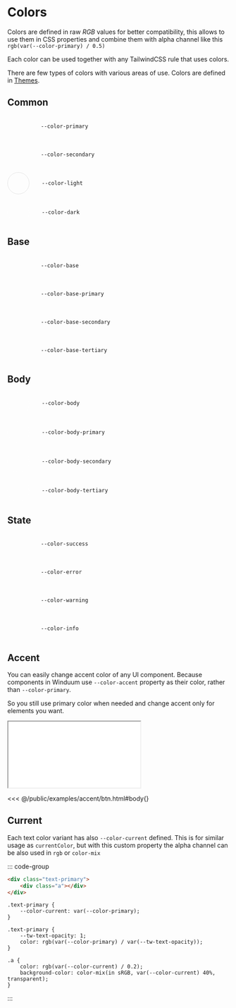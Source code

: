 # Colors

Colors are defined in raw *RGB* values for better compatibility, this allows to use them in CSS properties and combine them with alpha channel like this `rgb(var(--color-primary) / 0.5)`

Each color can be used together with any TailwindCSS rule that uses colors.

There are few types of colors with various areas of use. Colors are defined in [Themes](themes).

## Common

<div style="display:flex; gap: 1rem; flex-direction: column">
    <div style="display: flex; align-items: center; gap: 1.75rem;">
        <div style="width: 3rem;height: 3rem;border-radius: 50%;" class="bg-primary"></div>
        <code>--color-primary</code>
    </div>
    <div style="display: flex; align-items: center; gap: 1.75rem;">
        <div style="width: 3rem;height: 3rem;border-radius: 50%;" class="bg-secondary"></div>
        <code>--color-secondary</code>
    </div>
    <div style="display: flex; align-items: center; gap: 1.75rem;">
        <div style="width: 3rem;height: 3rem;border-radius: 50%;border: 1px solid rgb(0 0 0 / 0.1)" class="bg-light"></div>
        <code>--color-light</code>
    </div>
    <div style="display: flex; align-items: center; gap: 1.75rem;">
        <div style="width: 3rem;height: 3rem;border-radius: 50%;border: 1px solid rgb(255 255 255 / 0.1)" class="bg-dark"></div>
        <code>--color-dark</code>
    </div>
</div>

## Base

<div style="display:flex; gap: 1rem; flex-direction: column">
    <div style="display: flex; align-items: center; gap: 1.75rem;">
        <div style="width: 3rem;height: 3rem;border-radius: 50%;" class="bg-base"></div>
        <code>--color-base</code>
    </div>
    <div style="display: flex; align-items: center; gap: 1.75rem;">
        <div style="width: 3rem;height: 3rem;border-radius: 50%;" class="bg-base-primary"></div>
        <code>--color-base-primary</code>
    </div>
    <div style="display: flex; align-items: center; gap: 1.75rem;">
        <div style="width: 3rem;height: 3rem;border-radius: 50%;" class="bg-base-secondary"></div>
        <code>--color-base-secondary</code>
    </div>
    <div style="display: flex; align-items: center; gap: 1.75rem;">
        <div style="width: 3rem;height: 3rem;border-radius: 50%;" class="bg-base-tertiary"></div>
        <code>--color-base-tertiary</code>
    </div>
</div>

## Body

<div style="display:flex; gap: 1rem; flex-direction: column">
    <div style="display: flex; align-items: center; gap: 1.75rem;">
        <div style="width: 3rem;height: 3rem;border-radius: 50%;border: 1px solid rgb(255 255 255 / 0.1)" class="bg-body"></div>
        <code>--color-body</code>
    </div>
    <div style="display: flex; align-items: center; gap: 1.75rem;">
        <div style="width: 3rem;height: 3rem;border-radius: 50%;border: 1px solid rgb(255 255 255 / 0.1)" class="bg-body-primary"></div>
        <code>--color-body-primary</code>
    </div>
    <div style="display: flex; align-items: center; gap: 1.75rem;">
        <div style="width: 3rem;height: 3rem;border-radius: 50%;border: 1px solid rgb(255 255 255 / 0.1)" class="bg-body-secondary"></div>
        <code>--color-body-secondary</code>
    </div>
    <div style="display: flex; align-items: center; gap: 1.75rem;">
        <div style="width: 3rem;height: 3rem;border-radius: 50%;border: 1px solid rgb(255 255 255 / 0.1)" class="bg-body-tertiary"></div>
        <code>--color-body-tertiary</code>
    </div>
</div>

## State

<div style="display:flex; gap: 1rem; flex-direction: column">
    <div style="display: flex; align-items: center; gap: 1.75rem;">
        <div style="width: 3rem;height: 3rem;border-radius: 50%;" class="bg-success"></div>
        <code>--color-success</code>
    </div>
    <div style="display: flex; align-items: center; gap: 1.75rem;">
        <div style="width: 3rem;height: 3rem;border-radius: 50%;" class="bg-error"></div>
        <code>--color-error</code>
    </div>
    <div style="display: flex; align-items: center; gap: 1.75rem;">
        <div style="width: 3rem;height: 3rem;border-radius: 50%;" class="bg-warning"></div>
        <code>--color-warning</code>
    </div>
    <div style="display: flex; align-items: center; gap: 1.75rem;">
        <div style="width: 3rem;height: 3rem;border-radius: 50%;" class="bg-info"></div>
        <code>--color-info</code>
    </div>
</div>

## Accent

You can easily change accent color of any UI component. Because components in Winduum use `--color-accent` property as their color, rather than `--color-primary`. 

So you still use primary color when needed and change accent only for elements you want.

<iframe onload="this.style.visibility = 'visible';" src="/examples/accent/btn.html"></iframe>

<<< @/public/examples/accent/btn.html#body{}


## Current

Each text color variant has also `--color-current` defined. This is for similar usage as `currentColor`, but with this custom property the alpha channel can be also used in `rgb` or `color-mix`

::: code-group
```html
<div class="text-primary">
    <div class="a"></div>
</div>
```
```postcss
.text-primary {
    --color-current: var(--color-primary);
}

.text-primary {
    --tw-text-opacity: 1;
    color: rgb(var(--color-primary) / var(--tw-text-opacity));
}

.a {
    color: rgb(var(--color-current) / 0.2);
    background-color: color-mix(in sRGB, var(--color-current) 40%, transparent);
}
```
:::
